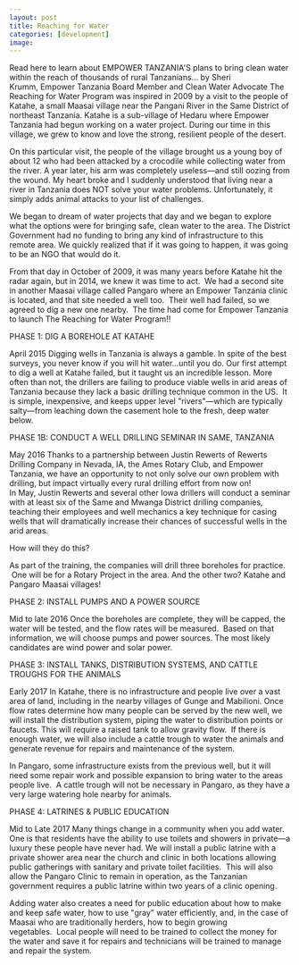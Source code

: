 ```yaml
---
layout: post
title: Reaching for Water
categories: [development]
image:
---
```

Read here to learn about EMPOWER TANZANIA'S plans to bring clean water within the reach of thousands of rural Tanzanians...
by Sheri Krumm, Empower Tanzania Board Member and Clean Water Advocate
The Reaching for Water Program was inspired in 2009 by a visit to the people of Katahe, a small Maasai village near the Pangani River in the Same District of northeast Tanzania. Katahe is a sub-village of Hedaru where Empower Tanzania had begun working on a water project. During our time in this village, we grew to know and love the strong, resilient people of the desert.

On this particular visit, the people of the village brought us a young boy of about 12 who had been attacked by a crocodile while collecting water from the river. A year later, his arm was completely useless—and still oozing from the wound. My heart broke and I suddenly understood that living near a river in Tanzania does NOT solve your water problems. Unfortunately, it simply adds animal attacks to your list of challenges.


We began to dream of water projects that day and we began to explore what the options were for bringing safe, clean water to the area. The District Government had no funding to bring any kind of infrastructure to this remote area. We quickly realized that if it was going to happen, it was going to be an NGO that would do it.

From that day in October of 2009, it was many years before Katahe hit the radar again, but in 2014, we knew it was time to act.  We had a second site in another Maasai village called Pangaro where an Empower Tanzania clinic is located, and that site needed a well too.  Their well had failed, so we agreed to dig a new one nearby.  The time had come for Empower Tanzania to launch The Reaching for Water Program!!


PHASE 1: DIG A BOREHOLE AT KATAHE


April 2015
Digging wells in Tanzania is always a gamble. In spite of the best surveys, you never know if you will hit water...until you do. Our first attempt to dig a well at Katahe failed, but it taught us an incredible lesson. More often than not, the drillers are failing to produce viable wells in arid areas of Tanzania because they lack a basic drilling technique common in the US.  It is simple, inexpensive, and keeps upper level "rivers"—which are typically salty—from leaching down the casement hole to the fresh, deep water below.


PHASE 1B: CONDUCT A WELL DRILLING SEMINAR IN SAME, TANZANIA


May 2016
Thanks to a partnership between Justin Rewerts of Rewerts Drilling Company in Nevada, IA, the Ames Rotary Club, and Empower Tanzania, we have an opportunity to not only solve our own problem with drilling, but impact virtually every rural drilling effort from now on! In May, Justin Rewerts and several other Iowa drillers will conduct a seminar with at least six of the Same and Mwanga District drilling companies, teaching their employees and well mechanics a key technique for casing wells that will dramatically increase their chances of successful wells in the arid areas.

How will they do this?

As part of the training, the companies will drill three boreholes for practice.  One will be for a Rotary Project in the area. And the other two? Katahe and Pangaro Maasai villages!


PHASE 2: INSTALL PUMPS AND A POWER SOURCE


Mid to late 2016
Once the boreholes are complete, they will be capped, the water will be tested, and the flow rates will be measured.  Based on that information, we will choose pumps and power sources. The most likely candidates are wind power and solar power.

PHASE 3: INSTALL TANKS, DISTRIBUTION SYSTEMS, AND CATTLE TROUGHS FOR THE ANIMALS


Early 2017
In Katahe, there is no infrastructure and people live over a vast area of land, including in the nearby villages of Gunge and Mabilioni. Once flow rates determine how many people can be served by the new well, we will install the distribution system, piping the water to distribution points or faucets. This will require a raised tank to allow gravity flow.  If there is enough water, we will also include a cattle trough to water the animals and generate revenue for repairs and maintenance of the system.

In Pangaro, some infrastructure exists from the previous well, but it will need some repair work and possible expansion to bring water to the areas people live.  A cattle trough will not be necessary in Pangaro, as they have a very large watering hole nearby for animals.



PHASE 4: LATRINES & PUBLIC EDUCATION

Mid to Late 2017
Many things change in a community when you add water. One is that residents have the ability to use toilets and showers in private—a luxury these people have never had. We will install a public latrine with a private shower area near the church and clinic in both locations allowing public gatherings with sanitary and private toilet facilities.  This will also allow the Pangaro Clinic to remain in operation, as the Tanzanian government requires a public latrine within two years of a clinic opening.

Adding water also creates a need for public education about how to make and keep safe water, how to use "gray" water efficiently, and, in the case of Maasai who are traditionally herders, how to begin growing vegetables.  Local people will need to be trained to collect the money for the water and save it for repairs and technicians will be trained to manage and repair the system.


